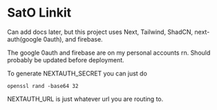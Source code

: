 # SatO Linkit

Can add docs later, but this project uses Next, Tailwind, ShadCN, next-auth(google 0auth), and firebase.

The google 0auth and firebase are on my personal accounts rn. Should probably be updated before deployment.

To generate NEXTAUTH_SECRET you can just do

```
openssl rand -base64 32
```

NEXTAUTH_URL is just whatever url you are routing to.
